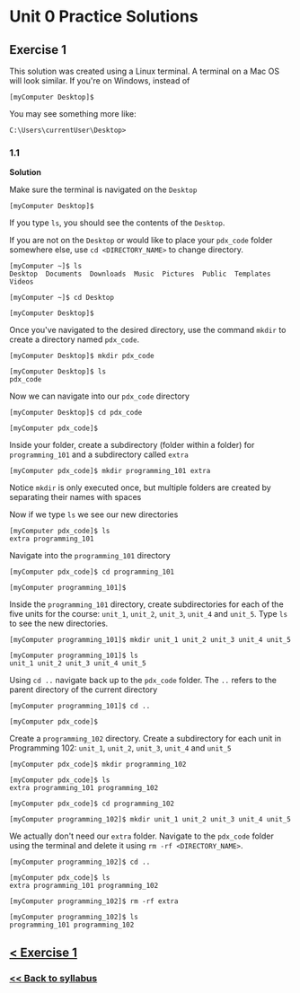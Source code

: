 # Unit 0 Practice Solutions

## Exercise 1

This solution was created using a Linux terminal. A terminal on a Mac OS will look similar. If you're on Windows, instead of 

    [myComputer Desktop]$

You may see something more like:

    C:\Users\currentUser\Desktop> 


### 1.1

**Solution**

Make sure the terminal is navigated on the `Desktop`

    [myComputer Desktop]$ 

If you type `ls`, you should see the contents of the `Desktop`.

If you are not on the `Desktop` or would like to place your `pdx_code` folder somewhere else, use `cd <DIRECTORY_NAME>` to change directory.

    [myComputer ~]$ ls
    Desktop  Documents  Downloads  Music  Pictures  Public  Templates  Videos

    [myComputer ~]$ cd Desktop

    [myComputer Desktop]$

Once you've navigated to the desired directory, use the command `mkdir` to create a directory named `pdx_code`.

    [myComputer Desktop]$ mkdir pdx_code

    [myComputer Desktop]$ ls
    pdx_code

Now we can navigate into our `pdx_code` directory    

    [myComputer Desktop]$ cd pdx_code

    [myComputer pdx_code]$ 

Inside your folder, create a subdirectory (folder within a folder) for `programming_101` and a subdirectory called `extra`

    [myComputer pdx_code]$ mkdir programming_101 extra

Notice `mkdir` is only executed once, but multiple folders are created by separating their names with spaces

Now if we type `ls` we see our new directories

    [myComputer pdx_code]$ ls
    extra programming_101

Navigate into the `programming_101` directory

    [myComputer pdx_code]$ cd programming_101

    [myComputer programming_101]$

Inside the `programming_101` directory, create subdirectories for each of the five units for the course: `unit_1`, `unit_2`, `unit_3`, `unit_4` and `unit_5`. Type `ls` to see the new directories.

    [myComputer programming_101]$ mkdir unit_1 unit_2 unit_3 unit_4 unit_5

    [myComputer programming_101]$ ls 
    unit_1 unit_2 unit_3 unit_4 unit_5

Using `cd ..` navigate back up to the `pdx_code` folder. The `..` refers to the parent directory of the current directory

    [myComputer programming_101]$ cd ..

    [myComputer pdx_code]$


Create a `programming_102` directory. Create a subdirectory for each unit in Programming 102: `unit_1`, `unit_2`, `unit_3`, `unit_4` and `unit_5`

    [myComputer pdx_code]$ mkdir programming_102

    [myComputer pdx_code]$ ls
    extra programming_101 programming_102

    [myComputer pdx_code]$ cd programming_102

    [myComputer programming_102]$ mkdir unit_1 unit_2 unit_3 unit_4 unit_5

We actually don't need our `extra` folder. Navigate to the `pdx_code` folder using the terminal and delete it using `rm -rf <DIRECTORY_NAME>`.

    [myComputer programming_102]$ cd ..

    [myComputer pdx_code]$ ls
    extra programming_101 programming_102

    [myComputer programming_102]$ rm -rf extra

    [myComputer programming_102]$ ls
    programming_101 programming_102

## [< Exercise 1](../exercise_1.md)

### [<< Back to syllabus](https://github.com/PdxCodeGuild/Programming101/)
